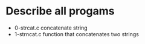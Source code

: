 # Describe all progams
- 0-strcat.c concatenate string
- 1-strncat.c function that concatenates two strings 
